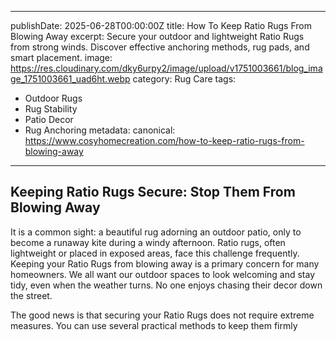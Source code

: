 
---
publishDate: 2025-06-28T00:00:00Z
title: How To Keep Ratio Rugs From Blowing Away
excerpt: Secure your outdoor and lightweight Ratio Rugs from strong winds. Discover effective anchoring methods, rug pads, and smart placement.
image: https://res.cloudinary.com/dky6urpy2/image/upload/v1751003661/blog_image_1751003661_uad6ht.webp
category: Rug Care
tags:
  - Outdoor Rugs
  - Rug Stability
  - Patio Decor
  - Rug Anchoring
metadata:
  canonical: https://www.cosyhomecreation.com/how-to-keep-ratio-rugs-from-blowing-away
---

## Keeping Ratio Rugs Secure: Stop Them From Blowing Away

It is a common sight: a beautiful rug adorning an outdoor patio, only to become a runaway kite during a windy afternoon. Ratio rugs, often lightweight or placed in exposed areas, face this challenge frequently. Keeping your Ratio Rugs from blowing away is a primary concern for many homeowners. We all want our outdoor spaces to look welcoming and stay tidy, even when the weather turns. No one enjoys chasing their decor down the street.

The good news is that securing your Ratio Rugs does not require extreme measures. You can use several practical methods to keep them firmly